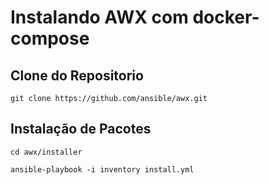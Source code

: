 # Instalando AWX com docker-compose

## Clone do Repositorio
```
git clone https://github.com/ansible/awx.git
```

## Instalação de Pacotes
```
cd awx/installer

ansible-playbook -i inventory install.yml

```

